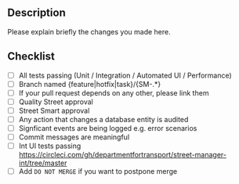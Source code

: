 ## Description

Please explain briefly the changes you made here.

## Checklist

- [ ] All tests passing (Unit / Integration / Automated UI / Performance)
- [ ] Branch named {feature|hotfix|task}/{SM-.*}
- [ ] If your pull request depends on any other, please link them
- [ ] Quality Street approval
- [ ] Street Smart approval
- [ ] Any action that changes a database entity is audited
- [ ] Signficant events are being logged e.g. error scenarios
- [ ] Commit messages are meaningful
- [ ] Int UI tests passing https://circleci.com/gh/departmentfortransport/street-manager-int/tree/master
- [ ] Add `DO NOT MERGE` if you want to postpone merge
